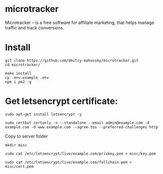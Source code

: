 # microtracker
Microtracker – is a free software for affiliate marketing, that helps manage traffic and track conversions.

# Install

```shell
git clone https://github.com/dmitry-makovsky/microtracker.git
cd microtracker/
```
```
make install
cp .env.example .env
npm i pm2 -g
```

# Get letsencrypt certificate:
```
sudo apt-get install letsencrypt -y
```

```
sudo certbot certonly -n --standalone --email admin@example.com -d example.com -d www.example.com --agree-tos --preferred-challenges http
```

Copy to server folder

```
mkdir misc

sudo cat /etc/letsencrypt/live/example.com/privkey.pem > misc/key.pem

sudo cat /etc/letsencrypt/live/example.com/fullchain.pem > misc/cert.pem
```